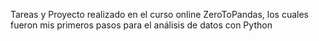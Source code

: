 Tareas y Proyecto realizado en el curso online ZeroToPandas, los cuales fueron mis primeros pasos para el análisis de datos con Python
